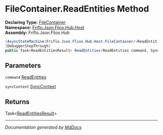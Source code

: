 ﻿<!--  
  <auto-generated>   
    The contents of this file were generated by a tool.  
    Changes to this file may be list if the file is regenerated  
  </auto-generated>   
-->

# FileContainer.ReadEntities Method

**Declaring Type:** [FileContainer](../index.md)  
**Namespace:** [Friflo.Json.Fliox.Hub.Host](../../index.md)  
**Assembly:** Friflo.Json.Fliox.Hub

```csharp
[AsyncStateMachine(Friflo.Json.Fliox.Hub.Host.FileContainer/<ReadEntities>d__10)]
[DebuggerStepThrough]
public Task<ReadEntitiesResult> ReadEntities(ReadEntities command, SyncContext syncContext);
```

## Parameters

`command`  [ReadEntities](../../../Protocol/Tasks/ReadEntities/index.md)

`syncContext`  [SyncContext](../../SyncContext/index.md)

## Returns

Task\<[ReadEntitiesResult](../../../Protocol/Tasks/ReadEntitiesResult/index.md)\>

___

*Documentation generated by [MdDocs](https://github.com/ap0llo/mddocs)*
